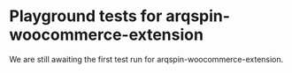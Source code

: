 # Playground tests for arqspin-woocommerce-extension
We are still awaiting the first test run for arqspin-woocommerce-extension.
